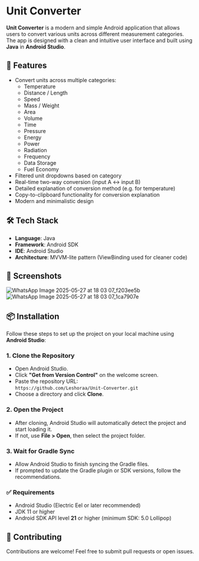 
# Unit Converter

**Unit Converter** is a modern and simple Android application that allows users to convert various units across different measurement categories. The app is designed with a clean and intuitive user interface and built using **Java** in **Android Studio**.

## 🔧 Features

- Convert units across multiple categories:
  - Temperature
  - Distance / Length
  - Speed
  - Mass / Weight
  - Area
  - Volume
  - Time
  - Pressure
  - Energy
  - Power
  - Radiation
  - Frequency
  - Data Storage
  - Fuel Economy
- Filtered unit dropdowns based on category
- Real-time two-way conversion (input A ↔ input B)
- Detailed explanation of conversion method (e.g. for temperature)
- Copy-to-clipboard functionality for conversion explanation
- Modern and minimalistic design

## 🛠 Tech Stack

- **Language**: Java  
- **Framework**: Android SDK  
- **IDE**: Android Studio  
- **Architecture**: MVVM-lite pattern (ViewBinding used for cleaner code)

## 📱 Screenshots

![WhatsApp Image 2025-05-27 at 18 03 07_f203ee5b](https://github.com/user-attachments/assets/b0813986-9c5b-43db-aaa5-097537ea167f)
![WhatsApp Image 2025-05-27 at 18 03 07_1ca7907e](https://github.com/user-attachments/assets/761d5c4a-e28b-4ae8-8ff7-5c83f5875d5a)




## 📦 Installation

Follow these steps to set up the project on your local machine using **Android Studio**:

### 1. Clone the Repository

- Open Android Studio.
- Click **"Get from Version Control"** on the welcome screen.
- Paste the repository URL:  
  ```https://github.com/Leshoraa/Unit-Converter.git```
- Choose a directory and click **Clone**.

### 2. Open the Project
- After cloning, Android Studio will automatically detect the project and start loading it.
- If not, use **File > Open**, then select the project folder.

### 3. Wait for Gradle Sync
- Allow Android Studio to finish syncing the Gradle files.
- If prompted to update the Gradle plugin or SDK versions, follow the recommendations.

### ✅ Requirements
- Android Studio (Electric Eel or later recommended)
- JDK 11 or higher
- Android SDK API level **21** or higher (minimum SDK: 5.0 Lollipop)

## 🤝 Contributing

Contributions are welcome! Feel free to submit pull requests or open issues.
